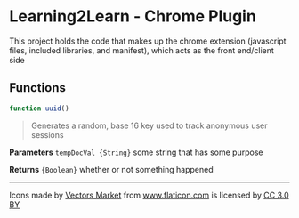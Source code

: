 
# Learning2Learn -  Chrome Plugin
This project holds the code that makes up the chrome extension
(javascript files, included libraries, and manifest), which acts as the
front end/client side

## Functions

```javascript
function uuid()
```
> Generates a random, base 16 key used to track anonymous user sessions

**Parameters**
`tempDocVal {String}` some string that has some purpose

**Returns**
`{Boolean}` whether or not something happened

   ---

<div>Icons made by <a href="https://www.flaticon.com/authors/vectors-market" title="Vectors Market">Vectors Market</a> from <a href="https://www.flaticon.com/" 			    title="Flaticon">www.flaticon.com</a> is licensed by <a href="http://creativecommons.org/licenses/by/3.0/" 			    title="Creative Commons BY 3.0" target="_blank">CC 3.0 BY</a></div>
